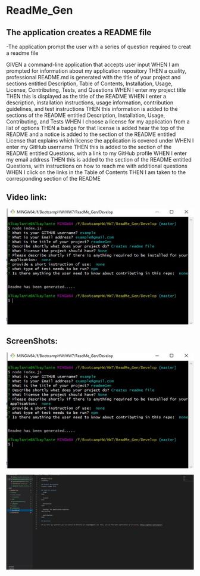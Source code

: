 # ReadMe_Gen

## The application creates a README file 
-The application prompt the user with a series of question required to creat a readme file

GIVEN a command-line application that accepts user input
WHEN I am prompted for information about my application repository
THEN a quality, professional README.md is generated with the title of your project and sections entitled Description, Table of Contents, Installation, Usage, License, Contributing, Tests, and Questions
WHEN I enter my project title
THEN this is displayed as the title of the README
WHEN I enter a description, installation instructions, usage information, contribution guidelines, and test instructions
THEN this information is added to the sections of the README entitled Description, Installation, Usage, Contributing, and Tests
WHEN I choose a license for my application from a list of options
THEN a badge for that license is added hear the top of the README and a notice is added to the section of the README entitled License that explains which license the application is covered under
WHEN I enter my GitHub username
THEN this is added to the section of the README entitled Questions, with a link to my GitHub profile
WHEN I enter my email address
THEN this is added to the section of the README entitled Questions, with instructions on how to reach me with additional questions
WHEN I click on the links in the Table of Contents
THEN I am taken to the corresponding section of the README

## Video link: 
[![creating readme video](Develop/screenShots/screenshot1.JPG)](https://drive.google.com/file/d/1eENRDhSvfFkOPWOHpKQR0aAFytfV1dj-/view)


## ScreenShots: 
![ScreenShot1](Develop/screenShots/screenshot1.JPG)

![ScreenShot2](Develop/screenShots/screenshot2.JPG)



